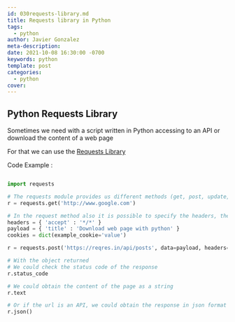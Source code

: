 ```yaml
---
id: 030requests-library.md
title: Requests library in Python
tags:
  - python
author: Javier Gonzalez
meta-description: 
date: 2021-10-08 16:30:00 -0700
keywords: python
template: post
categories:
  - python
cover:
---
```


## Python Requests Library

Sometimes we need with a script written in Python accessing to an API or download the content of a web page

For that we can use the [Requests Library](https://docs.python-requests.org/en/latest)

Code Example : 

```python

import requests

# The requests module provides us different methods (get, post, update, delete)
r = requests.get('http://www.google.com')

# In the request method also it is possible to specify the headers, the cookies and the data sent
headers = { 'accept' : '*/*' }
payload = { 'title' : 'Download web page with python' }
cookies = dict(example_cookie='value')

r = requests.post('https://reqres.in/api/posts', data=payload, headers=headers, cookies=cookies)

# With the object returned 
# We could check the status code of the response
r.status_code

# We could obtain the content of the page as a string
r.text

# Or if the url is an API, we could obtain the response in json format
r.json()


```
